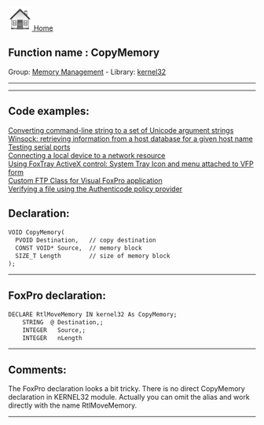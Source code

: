 [<img src="../../images/home.png"> Home ](https://github.com/VFPX/Win32API)  

## Function name : CopyMemory
Group: [Memory Management](../../functions_group.md#Memory_Management)  -  Library: [kernel32](../../../libraries.md#kernel32)  
***  

***  


## Code examples:
[Converting command-line string to a set of Unicode argument strings](../../samples/sample_212.md)  
[Winsock: retrieving information from a host database for a given host name](../../samples/sample_216.md)  
[Testing serial ports](../../samples/sample_308.md)  
[Connecting a local device to a network resource](../../samples/sample_318.md)  
[Using FoxTray ActiveX control: System Tray Icon and menu attached to VFP form](../../samples/sample_336.md)  
[Custom FTP Class for Visual FoxPro application](../../samples/sample_344.md)  
[Verifying a file using the Authenticode policy provider](../../samples/sample_569.md)  

## Declaration:
```foxpro  
VOID CopyMemory(
  PVOID Destination,   // copy destination
  CONST VOID* Source,  // memory block
  SIZE_T Length        // size of memory block
);  
```  
***  


## FoxPro declaration:
```foxpro  
DECLARE RtlMoveMemory IN kernel32 As CopyMemory;
    STRING  @ Destination,;
    INTEGER   Source,;
    INTEGER   nLength  
```  
***  


## Comments:
The FoxPro declaration looks a bit tricky. There is no direct CopyMemory declaration in KERNEL32 module. Actually you can omit the alias and work directly with the name RtlMoveMemory.  
  
***  

